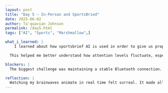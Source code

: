 ```yaml
---
layout: post
title: "Day 5 – In-Person and SportsBried"
date: 2025-06-02
author: Ta'quavian Johnson
permalink: /day5.html
tags: ["AI", "Sports", "Marshmallow",]

what_i_learned: |
    I learned about how sportsbrief AI is used in order to give us proper summaries of games that have happen within the system. I 

  This helped me better understand how attention levels fluctuate, especially when switching between tasks. I also learned how to calculate moving averages to reduce noise in the signal while preserving response time.

blockers: |
  The biggest challenge was maintaining a stable Bluetooth connection. The signal would occasionally drop for a second or two, which disrupted the live charting. I plan to explore buffering strategies next. Additionally, I still see low-frequency artifacts from head movement.

reflection: |
  Watching my brainwaves animate in real time felt surreal. It made all the previous setup work worth it. Next, I’ll begin connecting this live data stream to robotic behaviors in NeuroLink Assist—starting with simple directional movement based on concentration strength.
---
```

